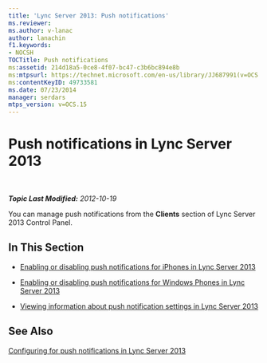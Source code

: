 ```yaml
---
title: 'Lync Server 2013: Push notifications'
ms.reviewer: 
ms.author: v-lanac
author: lanachin
f1.keywords:
- NOCSH
TOCTitle: Push notifications
ms:assetid: 214d18a5-0ce8-4f07-bc47-c3b6bc894e8b
ms:mtpsurl: https://technet.microsoft.com/en-us/library/JJ687991(v=OCS.15)
ms:contentKeyID: 49733581
ms.date: 07/23/2014
manager: serdars
mtps_version: v=OCS.15
---
```


<div data-xmlns="http://www.w3.org/1999/xhtml">

<div class="topic" data-xmlns="http://www.w3.org/1999/xhtml" data-msxsl="urn:schemas-microsoft-com:xslt" data-cs="https://msdn.microsoft.com/">

<div data-asp="https://msdn2.microsoft.com/asp">

# Push notifications in Lync Server 2013

</div>

<div id="mainSection">

<div id="mainBody">

<span> </span>

_**Topic Last Modified:** 2012-10-19_

You can manage push notifications from the **Clients** section of Lync Server 2013 Control Panel.

<div>

## In This Section

  - [Enabling or disabling push notifications for iPhones in Lync Server 2013](lync-server-2013-enabling-or-disabling-push-notifications-for-iphones.md)

  - [Enabling or disabling push notifications for Windows Phones in Lync Server 2013](lync-server-2013-enabling-or-disabling-push-notifications-for-windows-phones.md)

  - [Viewing information about push notification settings in Lync Server 2013](lync-server-2013-viewing-information-about-push-notification-settings.md)

</div>

<div>

## See Also


[Configuring for push notifications in Lync Server 2013](lync-server-2013-configuring-for-push-notifications.md)  
  

</div>

</div>

<span> </span>

</div>

</div>

</div>

